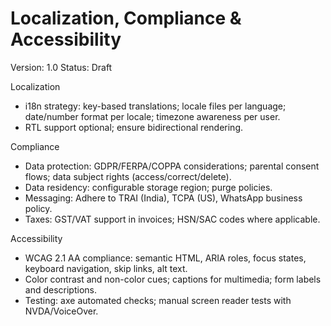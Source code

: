 # Localization, Compliance & Accessibility

Version: 1.0
Status: Draft

Localization
- i18n strategy: key-based translations; locale files per language; date/number format per locale; timezone awareness per user.
- RTL support optional; ensure bidirectional rendering.

Compliance
- Data protection: GDPR/FERPA/COPPA considerations; parental consent flows; data subject rights (access/correct/delete).
- Data residency: configurable storage region; purge policies.
- Messaging: Adhere to TRAI (India), TCPA (US), WhatsApp business policy.
- Taxes: GST/VAT support in invoices; HSN/SAC codes where applicable.

Accessibility
- WCAG 2.1 AA compliance: semantic HTML, ARIA roles, focus states, keyboard navigation, skip links, alt text.
- Color contrast and non-color cues; captions for multimedia; form labels and descriptions.
- Testing: axe automated checks; manual screen reader tests with NVDA/VoiceOver.

